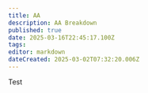 ```yaml
---
title: AA
description: AA Breakdown
published: true
date: 2025-03-16T22:45:17.100Z
tags: 
editor: markdown
dateCreated: 2025-03-02T07:32:20.006Z
---
```


Test